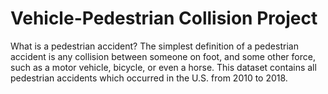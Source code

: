 # Vehicle-Pedestrian Collision Project
 
What is a pedestrian accident?
The simplest definition of a pedestrian accident is any collision between someone on foot, and some other force, such as a motor vehicle, bicycle, or even a horse.
This dataset contains all pedestrian accidents which occurred in the U.S. from 2010 to 2018.
